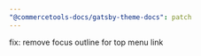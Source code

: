 ```yaml
---
"@commercetools-docs/gatsby-theme-docs": patch
---
```


fix: remove focus outline for top menu link
